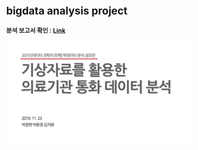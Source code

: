 # bigdata analysis project

### 분석 보고서 확인 : [Link](https://JngHyun.github.io/ESAA_BIGDATA/분석보고서.pdf)
![image](./img/img1.png)

